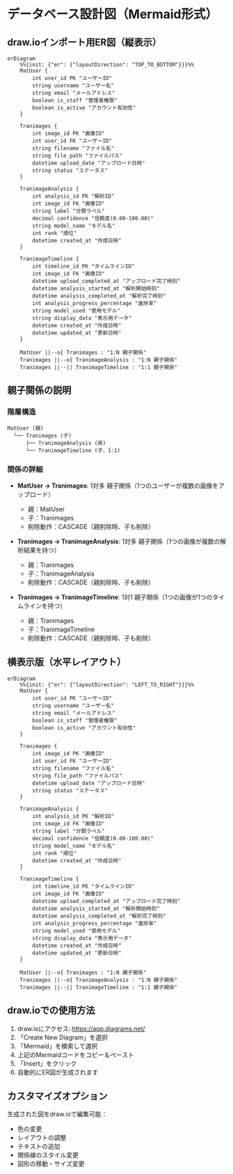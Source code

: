 # データベース設計図（Mermaid形式）

## draw.ioインポート用ER図（縦表示）

```mermaid
erDiagram
    %%{init: {"er": {"layoutDirection": "TOP_TO_BOTTOM"}}}%%
    MatUser {
        int user_id PK "ユーザーID"
        string username "ユーザー名"
        string email "メールアドレス"
        boolean is_staff "管理者権限"
        boolean is_active "アカウント有効性"
    }
    
    Tranimages {
        int image_id PK "画像ID"
        int user_id FK "ユーザーID"
        string filename "ファイル名"
        string file_path "ファイルパス"
        datetime upload_date "アップロード日時"
        string status "ステータス"
    }
    
    TranimageAnalysis {
        int analysis_id PK "解析ID"
        int image_id FK "画像ID"
        string label "分類ラベル"
        decimal confidence "信頼度(0.00-100.00)"
        string model_name "モデル名"
        int rank "順位"
        datetime created_at "作成日時"
    }
    
    TranimageTimeline {
        int timeline_id PK "タイムラインID"
        int image_id FK "画像ID"
        datetime upload_completed_at "アップロード完了時刻"
        datetime analysis_started_at "解析開始時刻"
        datetime analysis_completed_at "解析完了時刻"
        int analysis_progress_percentage "進捗率"
        string model_used "使用モデル"
        string display_data "表示用データ"
        datetime created_at "作成日時"
        datetime updated_at "更新日時"
    }
    
    MatUser ||--o{ Tranimages : "1:N 親子関係"
    Tranimages ||--o{ TranimageAnalysis : "1:N 親子関係"
    Tranimages ||--|| TranimageTimeline : "1:1 親子関係"
```

## 親子関係の説明

### 階層構造
```
MatUser (親)
  └── Tranimages (子)
      ├── TranimageAnalysis (孫)
      └── TranimageTimeline (子、1:1)
```

### 関係の詳細
- **MatUser → Tranimages**: 1対多 親子関係（1つのユーザーが複数の画像をアップロード）
  - 親：MatUser
  - 子：Tranimages
  - 削除動作：CASCADE（親削除時、子も削除）

- **Tranimages → TranimageAnalysis**: 1対多 親子関係（1つの画像が複数の解析結果を持つ）
  - 親：Tranimages
  - 子：TranimageAnalysis
  - 削除動作：CASCADE（親削除時、子も削除）

- **Tranimages → TranimageTimeline**: 1対1 親子関係（1つの画像が1つのタイムラインを持つ）
  - 親：Tranimages
  - 子：TranimageTimeline
  - 削除動作：CASCADE（親削除時、子も削除）

## 横表示版（水平レイアウト）

```mermaid
erDiagram
    %%{init: {"er": {"layoutDirection": "LEFT_TO_RIGHT"}}}%%
    MatUser {
        int user_id PK "ユーザーID"
        string username "ユーザー名"
        string email "メールアドレス"
        boolean is_staff "管理者権限"
        boolean is_active "アカウント有効性"
    }
    
    Tranimages {
        int image_id PK "画像ID"
        int user_id FK "ユーザーID"
        string filename "ファイル名"
        string file_path "ファイルパス"
        datetime upload_date "アップロード日時"
        string status "ステータス"
    }
    
    TranimageAnalysis {
        int analysis_id PK "解析ID"
        int image_id FK "画像ID"
        string label "分類ラベル"
        decimal confidence "信頼度(0.00-100.00)"
        string model_name "モデル名"
        int rank "順位"
        datetime created_at "作成日時"
    }
    
    TranimageTimeline {
        int timeline_id PK "タイムラインID"
        int image_id FK "画像ID"
        datetime upload_completed_at "アップロード完了時刻"
        datetime analysis_started_at "解析開始時刻"
        datetime analysis_completed_at "解析完了時刻"
        int analysis_progress_percentage "進捗率"
        string model_used "使用モデル"
        string display_data "表示用データ"
        datetime created_at "作成日時"
        datetime updated_at "更新日時"
    }
    
    MatUser ||--o{ Tranimages : "1:N 親子関係"
    Tranimages ||--o{ TranimageAnalysis : "1:N 親子関係"
    Tranimages ||--|| TranimageTimeline : "1:1 親子関係"
```

## draw.ioでの使用方法

1. draw.ioにアクセス: https://app.diagrams.net/
2. 「Create New Diagram」を選択
3. 「Mermaid」を検索して選択
4. 上記のMermaidコードをコピー＆ペースト
5. 「Insert」をクリック
6. 自動的にER図が生成されます

## カスタマイズオプション

生成された図をdraw.ioで編集可能：
- 色の変更
- レイアウトの調整
- テキストの追加
- 関係線のスタイル変更
- 図形の移動・サイズ変更
